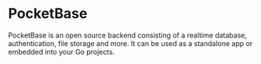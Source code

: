 # PocketBase

PocketBase is an open source backend consisting of a realtime database, authentication, file storage and more. It can be used as a standalone app or embedded into your Go projects.
